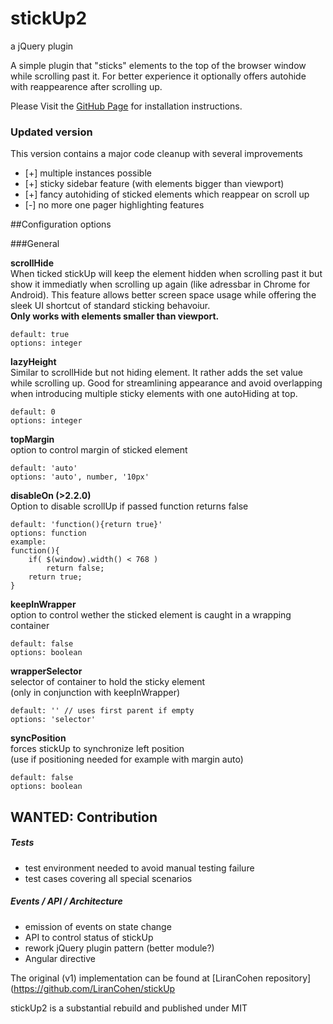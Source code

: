 stickUp2
=======
a jQuery plugin

A simple plugin that "sticks" elements to the top of the browser window while 
scrolling past it. For better experience it optionally offers autohide with 
reappearence after scrolling up.

Please Visit the <a href="http://ppowalowski.github.io/stickUp2">GitHub Page</a> 
for installation instructions.

### Updated version

This version contains a major code cleanup with several improvements

+ [+] multiple instances possible
+ [+] sticky sidebar feature (with elements bigger than viewport)
+ [+] fancy autohiding of sticked elements which reappear on scroll up
+ [-] no more one pager highlighting features

##Configuration options

###General

**scrollHide**  
When ticked stickUp will keep the element hidden when scrolling past it but show 
it immediatly when scrolling up again (like adressbar in Chrome for Android).
This feature allows better screen space usage while offering the sleek UI 
shortcut of standard sticking behavoiur.  
**Only works with elements smaller than viewport.**
```
default: true
options: integer
```

**lazyHeight**  
Similar to scrollHide but not hiding element. It rather adds the set value while
scrolling up. Good for streamlining appearance and avoid overlapping
when introducing multiple sticky elements with one autoHiding at top.
```
default: 0
options: integer
```

**topMargin**  
option to control margin of sticked element
```
default: 'auto'
options: 'auto', number, '10px'
```

**disableOn (>2.2.0)**  
Option to disable scrollUp if passed function returns false
```
default: 'function(){return true}'
options: function
example: 
function(){
    if( $(window).width() < 768 )
        return false;
    return true;
}
```

**keepInWrapper**  
option to control wether the sticked element is caught in a wrapping container
```
default: false
options: boolean
```

**wrapperSelector**  
selector of container to hold the sticky element  
(only in conjunction with keepInWrapper)
```
default: '' // uses first parent if empty
options: 'selector'
```

**syncPosition**  
forces stickUp to synchronize left position  
(use if positioning needed for example with margin auto)
```
default: false
options: boolean
```

## WANTED: Contribution
##### Tests
+ test environment needed to avoid manual testing failure
+ test cases covering all special scenarios

##### Events / API / Architecture
+ emission of events on state change
+ API to control status of stickUp
+ rework jQuery plugin pattern (better module?)
+ Angular directive

The original (v1) implementation can be found at 
[LiranCohen repository](https://github.com/LiranCohen/stickUp

stickUp2 is a substantial rebuild and published under MIT
